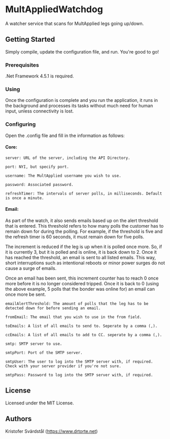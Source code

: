 # MultAppliedWatchdog
A watcher service that scans for MultApplied legs going up/down.

## Getting Started

Simply compile, update the configuration file, and run. You're good to go!

### Prerequisites

.Net Framework 4.5.1 is required.

### Using

Once the configuration is complete and you run the application, it runs in the background and processes its tasks without much need for human input, unless connectivity is lost.

### Configuring

Open the .config file and fill in the information as follows:

#### Core:
```
server: URL of the server, including the API Directory.

port: NYI, but specify port.

username: The MultApplied username you wish to use.

password: Associated password.

refreshTimer: The intervals of server polls, in milliseconds. Default is once a minute.
```

#### Email:

As part of the watch, it also sends emails based up on the alert threshold that is entered. This threshold refers to how many polls the customer has to remain down for during the polling. For example, if the threshold is five and the refresh timer is 60 seconds, it must remain down for five polls. 

The increment is reduced if the leg is up when it is polled once more. So, if it is currently 3, but it is polled and is online, it is back down to 2. Once it has reached the threshold, an email is sent to all listed emails. This way, short interruptions such as intentional reboots or minor power surges do not cause a surge of emails.

Once an email has been sent, this increment counter has to reach 0 once more before it is no longer considered tripped. Once it is back to 0 (using the above example, 5 polls that the bonder was online for) an email can once more be sent.

```
emailAlertThreshold: The amount of polls that the leg has to be detected down for before sending an email.

fromEmail: The email that you wish to use in the from field.

toEmails: A list of all emails to send to. Seperate by a comma (,).

ccEmails: A list of all emails to add to CC. seperate by a comma (,).

smtp: SMTP server to use.

smtpPort: Port of the SMTP server.

smtpUser: The user to log into the SMTP server with, if required. Check with your server provider if you're not sure.

smtpPass: Password to log into the SMTP server with, if required.
```

## License

Licensed under the MIT License.

## Authors

Kristofer Svärdstål (https://www.drtorte.net)
